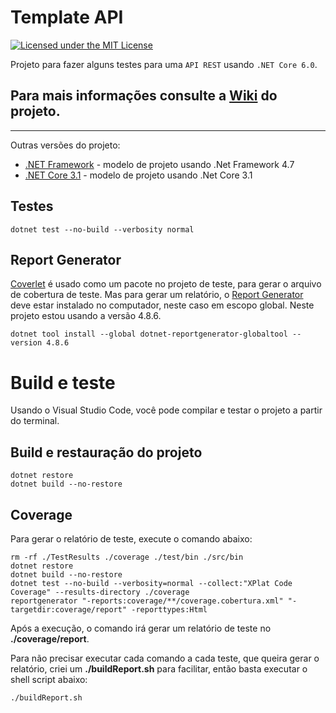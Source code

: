 # Template API

[![Licensed under the MIT License](https://img.shields.io/badge/License-MIT-blue.svg)](./LICENSE)

Projeto para fazer alguns testes para uma `API REST` usando `.NET Core 6.0`.

## Para mais informações consulte a [Wiki] do projeto.
___

Outras versões do projeto:

- [.NET Framework](https://github.com/RenatoPacheco/DotNet.TemplateApi/tree/dot-net-framework) - modelo de projeto usando .Net Framework 4.7
- [.NET Core 3.1](https://github.com/RenatoPacheco/DotNet.TemplateApi/tree/dot-net-core-3) - modelo de projeto usando .Net Core 3.1

## Testes

```
dotnet test --no-build --verbosity normal
```

## Report Generator

[Coverlet] é usado como um pacote no projeto de teste, para gerar o arquivo de cobertura de teste. Mas para gerar um relatório, o [Report Generator] deve estar instalado no computador, neste caso em escopo global. Neste projeto estou usando a versão 4.8.6.

```	
dotnet tool install --global dotnet-reportgenerator-globaltool --version 4.8.6
```

# Build e teste

Usando o Visual Studio Code, você pode compilar e testar o projeto a partir do terminal.

## Build e restauração do projeto

```
dotnet restore
dotnet build --no-restore
```

## Coverage

Para gerar o relatório de teste, execute o comando abaixo:

```
rm -rf ./TestResults ./coverage ./test/bin ./src/bin
dotnet restore
dotnet build --no-restore
dotnet test --no-build --verbosity=normal --collect:"XPlat Code Coverage" --results-directory ./coverage
reportgenerator "-reports:coverage/**/coverage.cobertura.xml" "-targetdir:coverage/report" -reporttypes:Html
```

Após a execução, o comando irá gerar um relatório de teste no **./coverage/report**.

Para não precisar executar cada comando a cada teste, que queira gerar o relatório, criei um **./buildReport.sh** para facilitar, então basta executar o shell script abaixo:

```	
./buildReport.sh
```

<!-- Links -->

[Wiki]: <https://github.com/RenatoPacheco/DotNet.TemplateApi/wiki>
[Visual Studio]:<https://visualstudio.microsoft.com/>
[VSCode]:<https://code.visualstudio.com/>
[.Net Core 3.1]:<https://docs.microsoft.com/en-us/dotnet/core/whats-new/dotnet-core-3-1>
[.NET 5]:<https://docs.microsoft.com/en-us/dotnet/core/whats-new/dotnet-5>
[Report Generator]:<https://github.com/danielpalme/ReportGenerator>
[Coverlet]:<https://github.com/coverlet-coverage/coverlet>
[shields.io]:<https://shields.io/category/coverage>